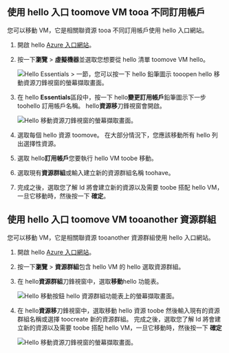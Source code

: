 

## <a name="use-hello-portal-toomove-a-vm-tooa-different-subscription"></a>使用 hello 入口 toomove VM tooa 不同訂用帳戶
您可以移動 VM，它是相關聯資源 tooa 不同訂用帳戶使用 hello 入口網站。

1. 開啟 hello [Azure 入口網站](https://portal.azure.com)。
2. 按一下**瀏覽** > **虛擬機器**並選取您想要從 hello 清單 toomove VM hello。
   
    ![Hello Essentials > 一節，您可以按一下 hello 鉛筆圖示 tooopen hello 移動資源刀鋒視窗的螢幕擷取畫面。](./media/virtual-machines-common-move-vm/move-button.png)
3. 在 hello **Essentials**區段中，按一下 hello**變更訂用帳戶**鉛筆圖示下一步 toohello 訂用帳戶名稱。 hello**資源移**刀鋒視窗會開啟。
   
    ![Hello 移動資源刀鋒視窗的螢幕擷取畫面。](./media/virtual-machines-common-move-vm/move.png)
4. 選取每個 hello 資源 toomove。 在大部分情況下，您應該移動所有 hello 列出選擇性資源。
5. 選取 hello**訂用帳戶**您要執行 hello VM toobe 移動。
6. 選取現有**資源群組**或輸入建立新的資源群組名稱 toohave。
7. 完成之後，選取您了解 Id 將會建立新的資源以及需要 toobe 搭配 hello VM，一旦它移動時，然後按一下 **確定**。

## <a name="use-hello-portal-toomove-a-vm-tooanother-resource-group"></a>使用 hello 入口 toomove VM tooanother 資源群組
您可以移動 VM，它是相關聯資源 tooanother 資源群組使用 hello 入口網站。

1. 開啟 hello [Azure 入口網站](https://portal.azure.com)。
2. 按一下**瀏覽** > **資源群組**包含 hello VM 的 hello 選取資源群組。
3. 在 hello**資源群組**刀鋒視窗中，選取**移動**hello 功能表。
   
    ![Hello 移動按鈕 hello 資源群組功能表上的螢幕擷取畫面。](./media/virtual-machines-common-move-vm/move-rg.png)
4. 在 hello**資源移**刀鋒視窗中，選取移動 hello 資源 toobe 然後輸入現有的資源群組名稱或選擇 toocreate 新的資源群組。 完成之後，選取您了解 Id 將會建立新的資源以及需要 toobe 搭配 hello VM，一旦它移動時，然後按一下  **確定**
   
    ![Hello 移動資源刀鋒視窗的螢幕擷取畫面。](./media/virtual-machines-common-move-vm/move-rg-list.png)

